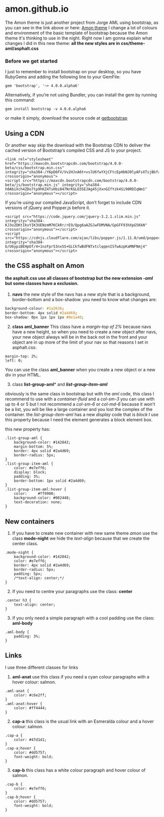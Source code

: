 # amon.github.io 
The Amon theme is just another project from Jorge AML using bootstrap, as you can see in the link above or here: [Amon theme](https://jorgeaml.github.io/amon.github.io/) I change a lot of colours and environment of the basic template of bootstrap because the Amon theme it's thinking to use in the night. 
Right now I am gonna explain what changes I did in this new theme: 
**all the new styles are in css/theme-aml/asphalt.css**

### Before we get started

I just to remember to install bootstrap on your desktop, so you have RubyGems and adding the following line to your GemFile:
```
gem 'bootstrap', '~> 4.0.0.alpha6'
```
Alternatively, if you’re not using Bundler, you can install the gem by running this command:
```
gem install bootstrap -v 4.0.0.alpha6
```
or make it simply, download the source code at [getbootstrap](https://github.com/twbs/bootstrap/releases/download/v4.0.0-beta/bootstrap-4.0.0-beta-dist.zip)

## Using a CDN

Or another way skip the download with the Bootstrap CDN to deliver the cached version of Bootstrap’s compiled CSS and JS to your project.
```
<link rel="stylesheet" href="https://maxcdn.bootstrapcdn.com/bootstrap/4.0.0-beta/css/bootstrap.min.css" integrity="sha384-/Y6pD6FV/Vv2HJnA6t+vslU6fwYXjCFtcEpHbNJ0lyAFsXTsjBbfaDjzALeQsN6M" crossorigin="anonymous">
<script src="https://maxcdn.bootstrapcdn.com/bootstrap/4.0.0-beta/js/bootstrap.min.js" integrity="sha384-h0AbiXch4ZDo7tp9hKZ4TsHbi047NrKGLO3SEJAg45jXxnGIfYzk4Si90RDIqNm1" crossorigin="anonymous"></script>
```
If you’re using our compiled JavaScript, don’t forget to include CDN versions of jQuery and Popper.js before it.
```
<script src="https://code.jquery.com/jquery-3.2.1.slim.min.js" integrity="sha384-KJ3o2DKtIkvYIK3UENzmM7KCkRr/rE9/Qpg6aAZGJwFDMVNA/GpGFF93hXpG5KkN" crossorigin="anonymous"></script>
<script src="https://cdnjs.cloudflare.com/ajax/libs/popper.js/1.11.0/umd/popper.min.js" integrity="sha384-b/U6ypiBEHpOf/4+1nzFpr53nxSS+GLCkfwBdFNTxtclqqenISfwAzpKaMNFNmj4" crossorigin="anonymous"></script>
```
## the CSS asphalt on Amon
#### the asphalt.css use all classes of bootstrap but the new extension *-aml* but some classes have a exclusion.
1. **navs**
the new style of the navs has a new style that is a background, border-bottom and a box-shadow. you need to know what changes are: 
``` asphalt.css
background-colour: #1a2636;
border-bottom: 4px solid #2a4d69;
box-shadow: 0px 1px 1px 1px #0e1a40;
```
2. **class aml_banner**
This  class have a *margin-top of 2%*  because navs have a new height, so when you need to create a new object after navs, your new object always will be in the back not in the front and your object are in up more of the limit of your nav so that reasons I set in asphalt.css: 
```
margin-top: 2%;
left: 0;
```
You can use the class **aml_banner** when you create a new object or a new div in your HTML.

3. class **list-group-aml*** and ***list-group-item-aml***

obviously is the same class in bootstrap but with the *aml* code, this class I recommend to use with a *container-fluid* and a *col-sm-3* you can use with up to 4 or 5 but I not recommend a *col-sm-6* or *col-md-6* because it won't be a list, you will be like a large container and you lost the complex of the container.
the *list-group-item-aml* has a new *display* code that is *block* I use this property because I need the element generates a block element box.

this new property has:
```
.list-group-aml {
    background-color: #142842;
    margin-bottom: 5%;
    border: 4px solid #2a4d69;
    border-radius: 5px;
}
.list-group-item-aml {
    color: #e7eff6;
    display: block;
    padding: 3%;
    border-bottom: 1px solid #2a4d69;
}
.list-group-item-aml:hover {
    color:     #ff9900;
    background-color: #002448;
    text-decoration: none;
}
```
## New containers

1. If you have to create new container with new same theme *amon* use the class **mode-night** we hide the *text-align* because that we create the center class.
```
.mode-night {
	background-color: #142842;
	color: #e7eff6;
	border: 4px solid #2a4d69;
	border-radius: 5px;
	padding: 5px;
	/*text-align: center;*/
}
```
2. If you need to centre your paragraphs use the class: **center**
```
.center h3 {
	text-align: center;
}
```
3. If you only need a simple paragraph with a cool padding use the class: **aml-body**
```
.aml-body {
	padding: 3%;
}
```
## Links 
I use three different classes for links
1. **aml-anat** use this class if you need a cyan colour paragraphs with a hover colour: salmon.
```
.aml-anat {
	color: #c6e2ff;
}
.aml-anat:hover {
	color: #ff4444;
}
```
2. **cap-a** this class is the usual link with an Esmeralda colour and a hover colour: salmon.
```
.cap-a {
	color: #47d1d1;
}
.cap-a:hover {
	color: #dd5757;
	font-weight: bold;
}
```
3. **cap-b** this class has a white colour paragraph and hover colour of salmon.
```
.cap-b {
	color: #e7eff6;
}
.cap-b:hover {
	color: #dd5757;
	font-weight: bold;
}
```
